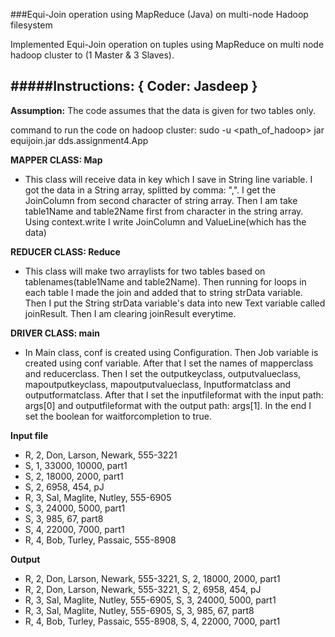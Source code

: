 ###Equi-Join operation using MapReduce (Java) on multi-node Hadoop filesystem

Implemented Equi-Join operation on tuples using MapReduce on multi node hadoop cluster to (1 Master & 3 Slaves). 


#####Instructions: { Coder: Jasdeep }
----------------------------------------------------------------------------------------------------------------

**Assumption:** The code assumes that the data is given for two tables only.

command to run the code on hadoop cluster:
sudo -u <username> <path_of_hadoop> jar equijoin.jar dds.assignment4.App <HDFSinputFile> <HDFSoutputFile>


**MAPPER CLASS: Map**
* This class will receive data in key which I save in String line variable. I got the data in a String array, splitted by comma: ",". I get the JoinColumn from second character of string array. Then I am take table1Name and table2Name first from character in the string array. Using context.write I write JoinColumn and ValueLine(which has the data)   

**REDUCER CLASS: Reduce**
* This class will make two arraylists for two tables based on tablenames(table1Name and table2Name). Then running for loops in each table I made the join and added that to string strData variable. Then I put the String strData variable's data into new Text variable called joinResult. Then I am clearing joinResult everytime.   

**DRIVER CLASS: main** 
* In Main class, conf is created using Configuration. Then Job variable is created using conf variable. After that I set the names of mapperclass and reducerclass. Then I set the outputkeyclass, outputvalueclass, mapoutputkeyclass, mapoutputvalueclass, Inputformatclass and outputformatclass. After that I set the inputfileformat with the input path: args[0] and outputfileformat with the output path: args[1]. In the end I set the boolean for waitforcompletion to true. 

**Input file** 
* R, 2, Don, Larson, Newark, 555-3221
* S, 1, 33000, 10000, part1
* S, 2, 18000, 2000, part1
* S, 2, 6958, 454, pJ
* R, 3, Sal, Maglite, Nutley, 555-6905
* S, 3, 24000, 5000, part1
* S, 3, 985, 67, part8
* S, 4, 22000, 7000, part1
* R, 4, Bob, Turley, Passaic, 555-8908

**Output**
* R, 2, Don, Larson, Newark, 555-3221, S, 2, 18000, 2000, part1
* R, 2, Don, Larson, Newark, 555-3221, S, 2, 6958, 454, pJ
* R, 3, Sal, Maglite, Nutley, 555-6905, S, 3, 24000, 5000, part1
* R, 3, Sal, Maglite, Nutley, 555-6905, S, 3, 985, 67, part8
* R, 4, Bob, Turley, Passaic, 555-8908, S, 4, 22000, 7000, part1

